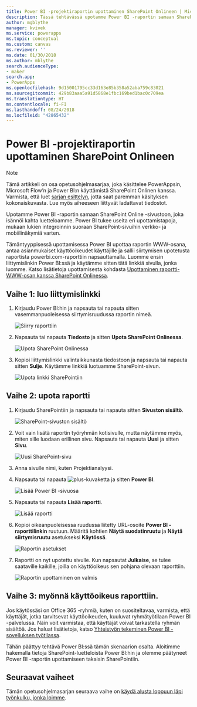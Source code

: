 ```yaml
---
title: Power BI -projektiraportin upottaminen SharePoint Onlineen | Microsoft Docs
description: Tässä tehtävässä upotamme Power BI -raportin samaan SharePoint Online -sivustoon, joka isännöi kahta luetteloamme.
author: mgblythe
manager: kvivek
ms.service: powerapps
ms.topic: conceptual
ms.custom: canvas
ms.reviewer: ''
ms.date: 01/30/2018
ms.author: mblythe
search.audienceType:
- maker
search.app:
- PowerApps
ms.openlocfilehash: 9d15001795cc33d163e85b358a52aba759c83021
ms.sourcegitcommit: 429b83aaa5a91d5868e1fbc169bed1bac0c709ea
ms.translationtype: HT
ms.contentlocale: fi-FI
ms.lasthandoff: 08/24/2018
ms.locfileid: "42865432"
---
```

# <a name="embed-the-power-bi-project-report-in-sharepoint-online"></a>Power BI -projektiraportin upottaminen SharePoint Onlineen
> [!NOTE]
> Tämä artikkeli on osa opetusohjelmasarjaa, joka käsittelee PowerAppsin, Microsoft Flow’n ja Power BI:n käyttämistä SharePoint Onlinen kanssa. Varmista, että luet [sarjan esittelyn](sharepoint-scenario-intro.md), jotta saat paremman käsityksen kokonaiskuvasta. Lue myös aiheeseen liittyvät ladattavat tiedostot.

Upotamme Power BI -raportin samaan SharePoint Online -sivustoon, joka isännöi kahta luetteloamme. Power BI tukee useita eri upottamistapoja, mukaan lukien integroinnin suoraan SharePoint-sivuihin verkko- ja mobiilinäkymiä varten.

Tämäntyyppisessä upottamisessa Power BI upottaa raportin WWW-osana, antaa asianmukaiset käyttöoikeudet käyttäjille ja sallii siirtymisen upotetusta raportista powerbi.com-raporttiin napsauttamalla. Luomme ensin liittymislinkin Power BI:ssä ja käytämme sitten tätä linkkiä sivulla, jonka luomme. Katso lisätietoja upottamisesta kohdasta [Upottaminen raportti-WWW-osan kanssa SharePoint Onlinessa](https://docs.microsoft.com/power-bi/service-embed-report-spo).

## <a name="step-1-generate-an-embed-link"></a>Vaihe 1: luo liittymislinkki
1. Kirjaudu Power BI:hin ja napsauta tai napauta sitten vasemmanpuoleisessa siirtymisruudussa raportin nimeä.
   
    ![Siirry raporttiin](./media/sharepoint-scenario-embed-report/08-01-01-reports.png)
2. Napsauta tai napauta **Tiedosto** ja sitten **Upota SharePoint Onlinessa**.
   
    ![Upota SharePoint Onlinessa](./media/sharepoint-scenario-embed-report/08-01-02-embed-spo.png)
3. Kopioi liittymislinkki valintaikkunasta tiedostoon ja napsauta tai napauta sitten **Sulje**. Käytämme linkkiä luotuamme SharePoint-sivun.
   
    ![Upota linkki SharePointiin](./media/sharepoint-scenario-embed-report/08-01-03-embed-url.png)

## <a name="step-2-embed-the-report"></a>Vaihe 2: upota raportti
1. Kirjaudu SharePointiin ja napsauta tai napauta sitten **Sivuston sisältö**.
   
    ![SharePoint-sivuston sisältö](./media/sharepoint-scenario-embed-report/08-01-04-site-contents.png)
2. Voit vain lisätä raportin työryhmän kotisivulle, mutta näytämme myös, miten sille luodaan erillinen sivu. Napsauta tai napauta **Uusi** ja sitten **Sivu**.
   
    ![Uusi SharePoint-sivu](./media/sharepoint-scenario-embed-report/08-01-05-new-page.png)
3. Anna sivulle nimi, kuten Projektianalyysi.
4. Napsauta tai napauta ![plus-kuvaketta](./media/sharepoint-scenario-embed-report/icon-plus.png) ja sitten **Power BI**.
   
    ![Lisää Power BI -sivuosa](./media/sharepoint-scenario-embed-report/08-01-06-add-page-part.png)
5. Napsauta tai napauta **Lisää raportti**.
   
    ![Lisää raportti](./media/sharepoint-scenario-embed-report/08-01-07-add-report.png)
6. Kopioi oikeanpuoleisessa ruudussa liitetty URL-osoite **Power BI -raporttilinkin** ruutuun. Määritä kohtien **Näytä suodatinruutu** ja **Näytä siirtymisruutu** asetukseksi **Käytössä**.
   
    ![Raportin asetukset](./media/sharepoint-scenario-embed-report/08-01-08-report-settings.png)
7. Raportti on nyt upotettu sivulle. Kun napsautat **Julkaise**, se tulee saataville kaikille, joilla on käyttöoikeus sen pohjana olevaan raporttiin.
   
    ![Raportin upottaminen on valmis](./media/sharepoint-scenario-embed-report/08-01-09-report-complete.png)

## <a name="step-3-grant-access-to-the-report"></a>Vaihe 3: myönnä käyttöoikeus raporttiin.
Jos käytössäsi on Office 365 -ryhmiä, kuten on suositeltavaa, varmista, että käyttäjät, jotka tarvitsevat käyttöoikeuden, kuuluvat ryhmätyötilaan Power BI -palvelussa. Näin voit varmistaa, että käyttäjät voivat tarkastella ryhmän sisältöä. Jos haluat lisätietoja, katso [Yhteistyön tekeminen Power BI -sovelluksen työtilassa](https://docs.microsoft.com/power-bi/service-collaborate-power-bi-workspace).

Tähän päättyy tehtävä Power BI:ssä tämän skenaarion osalta. Aloitimme hakemalla tietoja SharePoint-luetteloista Power BI:hin ja olemme päätyneet Power BI -raportin upottamiseen takaisin SharePointiin.

## <a name="next-steps"></a>Seuraavat vaiheet
Tämän opetusohjelmasarjan seuraava vaihe on [käydä alusta loppuun läpi työnkulku, jonka loimme](sharepoint-scenario-summary.md).

